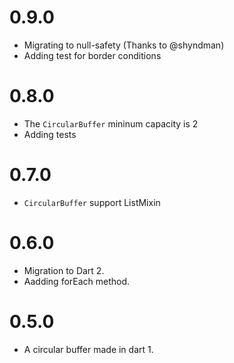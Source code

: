 # 0.9.0

- Migrating to null-safety (Thanks to @shyndman)
- Adding test for border conditions

# 0.8.0

- The `CircularBuffer` mininum capacity is 2
- Adding tests

# 0.7.0

- `CircularBuffer` support ListMixin

# 0.6.0

- Migration to Dart 2.
- Aadding forEach method.

# 0.5.0

- A circular buffer made in dart 1.
